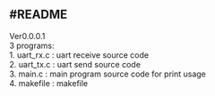 #README 
---
  Ver0.0.0.1  
  3 programs:  
  	1. uart_rx.c : uart receive source code  
  	2. uart_tx.c : uart send source code  
	3. main.c : main program source code for print usage  
	4. makefile :  makefile   

